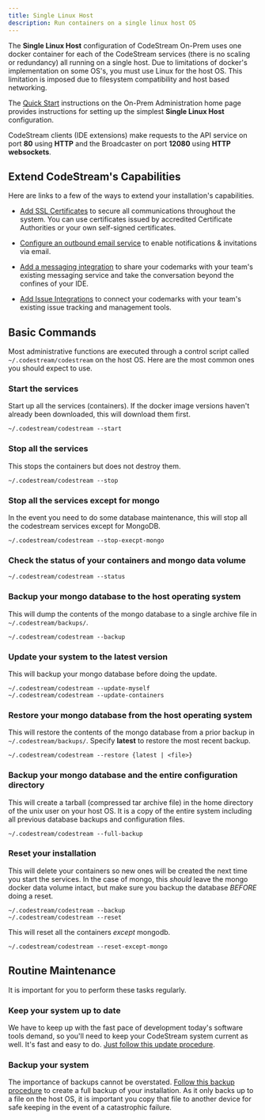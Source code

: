 ```yaml
---
title: Single Linux Host
description: Run containers on a single linux host OS
---
```


The **Single Linux Host** configuration of CodeStream On-Prem uses one docker
container for each of the CodeStream services (there is no scaling or
redundancy) all running on a single host. Due to limitations of docker's
implementation on some OS's, you must use Linux for the host OS. This limitation
is imposed due to filesystem compatibility and host based networking.

The [Quick Start](/#quick-start) instructions on the On-Prem Administration home
page provides instructions for setting up the simplest **Single Linux Host**
configuration.

CodeStream clients (IDE extensions) make requests to the API
service on port **80** using **HTTP** and the Broadcaster on port **12080**
using **HTTP websockets**.


## Extend CodeStream's Capabilities

Here are links to a few of the ways to extend your installation's capabilities.

*  [Add SSL Certificates](../ssl/ssl) to secure all communications throughout
   the system. You can use certificates issued by accredited Certificate
   Authorities or your own self-signed certificates.

*  [Configure an outbound email service](../email/outbound) to enable
   notifications & invitations via email.

*  [Add a messaging integration](../messaging/network) to share your codemarks
   with your team's existing messaging service and take the conversation beyond
   the confines of your IDE.

*  [Add Issue Integrations](../issues/overview) to connect your codemarks with
   your team's existing issue tracking and management tools.


## Basic Commands

Most administrative functions are executed through a control script called
`~/.codestream/codestream` on the host OS.  Here are the most common ones you
should expect to use.

### Start the services
Start up all the services (containers). If the docker image versions haven't
already been downloaded, this will download them first.
```
~/.codestream/codestream --start
```

### Stop all the services
This stops the containers but does not destroy them.
```
~/.codestream/codestream --stop
```

### Stop all the services except for mongo
In the event you need to do some database maintenance, this will stop all the
codestream services except for MongoDB.
```
~/.codestream/codestream --stop-execpt-mongo
```

### Check the status of your containers and mongo data volume
```
~/.codestream/codestream --status
```

### Backup your mongo database to the host operating system
This will dump the contents of the mongo database to a single archive file in
`~/.codestream/backups/`.
```
~/.codestream/codestream --backup
```

### Update your system to the latest version
This will backup your mongo database before doing the update.
```
~/.codestream/codestream --update-myself
~/.codestream/codestream --update-containers
```

### Restore your mongo database from the host operating system
This will restore the contents of the mongo database from a prior backup in
`~/.codestream/backups/`. Specify **latest** to restore the most recent backup.
```
~/.codestream/codestream --restore {latest | <file>}
```

### Backup your mongo database and the entire configuration directory
This will create a tarball (compressed tar archive file) in the home directory
of the unix user on your host OS. It is a copy of the entire system including
all previous database backups and configuration files.
```
~/.codestream/codestream --full-backup
```

### Reset your installation
This will delete your containers so new ones will be created the next time you
start the services. In the case of mongo, this _should_ leave the mongo docker
data volume intact, but make sure you backup the database _BEFORE_ doing a
reset.
```
~/.codestream/codestream --backup
~/.codestream/codestream --reset
```
This will reset all the containers _except_ mongodb.
```
~/.codestream/codestream --reset-except-mongo
```

## Routine Maintenance

It is important for you to perform these tasks regularly.

### Keep your system up to date

We have to keep up with the fast pace of development today's software tools
demand, so you'll need to keep your CodeStream system current as well. It's fast
and easy to do. [Just follow this update
procedure](#update-your-system-to-the-latest-version).

### Backup your system

The importance of backups cannot be overstated. [Follow this backup
procedure](#backup-your-mongo-database-and-the-entire-configuration-directory)
to create a full backup of your installation. As it only backs up to a file on
the host OS, it is important you copy that file to another device for safe
keeping in the event of a catastrophic failure.
